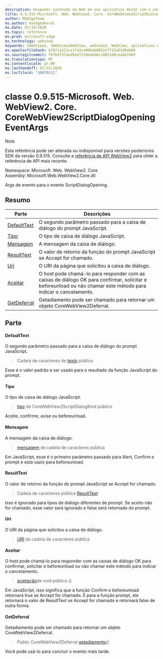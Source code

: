 ```yaml
---
description: Hospedar conteúdo da Web em seu aplicativo Win32 com o controle WebView2 do Microsoft Edge
title: 0.9.515-Microsoft. Web. WebView2. Core. CoreWebView2ScriptDialogOpeningEventArgs
author: MSEdgeTeam
ms.author: msedgedevrel
ms.date: 07/14/2020
ms.topic: reference
ms.prod: microsoft-edge
ms.technology: webview
keywords: IWebView2, IWebView2WebView, webview2, WebView, aplicativos Win32, Win32, Edge, ICoreWebView2, ICoreWebView2Controller, controle do navegador, HTML Edge
ms.openlocfilehash: b7071a312ce1fa3ca006a6805a1f712a51d0dab0
ms.sourcegitcommit: f6764f57aed9ab7229e4eb6cc8851d0cea667403
ms.translationtype: MT
ms.contentlocale: pt-BR
ms.lasthandoff: 07/15/2020
ms.locfileid: "10879111"
---
```

# classe 0.9.515-Microsoft. Web. WebView2. Core. CoreWebView2ScriptDialogOpeningEventArgs 

> [!NOTE]
> Esta referência pode ser alterada ou indisponível para versões posteriores SDK da versão 0.9.515. Consulte a [referência de API WebView2](../../../webview2-api-reference.md) para obter a referência de API mais recente.

Namespace: Microsoft. Web. WebView2. Core \
Assembly: Microsoft.Web.WebView2.Core.dll

Args de evento para o evento ScriptDialogOpening.

## Resumo

 Parte                        | Descrições
--------------------------------|---------------------------------------------
[DefaultText](#defaulttext) | O segundo parâmetro passado para a caixa de diálogo do prompt JavaScript.
[Tipo](#kind) | O tipo de caixa de diálogo JavaScript.
[Mensagem](#message) | A mensagem da caixa de diálogo.
[ResultText](#resulttext) | O valor de retorno da função do prompt JavaScript se Accept for chamado.
[Uri](#uri) | O URI da página que solicitou a caixa de diálogo.
[Aceitar](#accept) | O host pode chamá-lo para responder com as caixas de diálogo OK para confirmar, solicitar e beforeunload ou não chamar este método para indicar o cancelamento.
[GetDeferral](#getdeferral) | Getadiamento pode ser chamado para retornar um objeto CoreWebView2Deferral.

## Parte

#### DefaultText 

O segundo parâmetro passado para a caixa de diálogo do prompt JavaScript.

> Cadeia de caracteres de [texto](#defaulttext) público

Esse é o valor padrão a ser usado para o resultado da função JavaScript do prompt.

#### Tipo 

O tipo de caixa de diálogo JavaScript.

> [tipo](#kind) de CoreWebView2ScriptDialogKind público

Aceite, confirme, avise ou beforeunload.

#### Mensagem 

A mensagem da caixa de diálogo.

> [mensagem](#message) de cadeia de caracteres pública

Em JavaScript, esse é o primeiro parâmetro passado para Alert, Confirm e prompt e está vazio para beforeunload.

#### ResultText 

O valor de retorno da função do prompt JavaScript se Accept for chamado.

> Cadeia de caracteres pública [ResultText](#resulttext)

Isso é ignorado para tipos de diálogo diferentes de prompt. Se aceito não for chamado, esse valor será ignorado e false será retornado do prompt.

#### Uri 

O URI da página que solicitou a caixa de diálogo.

> [URI](#uri) da cadeia de caracteres pública

#### Aceitar 

O host pode chamá-lo para responder com as caixas de diálogo OK para confirmar, solicitar e beforeunload ou não chamar este método para indicar o cancelamento.

> [aceitação](#accept)de void público ()

Em JavaScript, isso significa que a função Confirm e beforeunload retornará true se Accept for chamado. E para a função prompt, ele retornará o valor de ResultText se Accept for chamado e retornará false de outra forma.

#### GetDeferral 

Getadiamento pode ser chamado para retornar um objeto CoreWebView2Deferral.

> Public CoreWebView2Deferral [getadiamento](#getdeferral)()

Você pode usá-lo para concluir o evento mais tarde.

